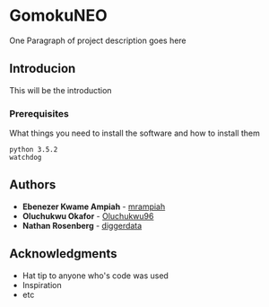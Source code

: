# GomokuNEO

One Paragraph of project description goes here

## Introducion

This will be the introduction

### Prerequisites

What things you need to install the software and how to install them

```
python 3.5.2
watchdog
```

## Authors

* **Ebenezer Kwame Ampiah** - [mrampiah](https://github.com/mrampiah)
* **Oluchukwu Okafor** - [Oluchukwu96](https://github.com/Oluchukwu96)
* **Nathan Rosenberg** - [diggerdata](https://github.com/diggerdata)

## Acknowledgments

* Hat tip to anyone who's code was used
* Inspiration
* etc
